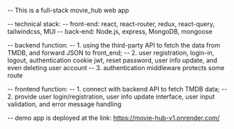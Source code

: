 -- This is a full-stack movie_hub web app

-- technical stack: 
    -- front-end: react, react-router, redux, react-query, tailwindcss, MUI
    -- back-end: Node.js, express, MongoDB, mongoose

-- backend function: 
 -- 1. using the third-party API to fetch the data from TMDB, and forward JSON to front_end;
 -- 2. user registration, login-in, logout, authentication cookie jwt, reset password, user info update, and even deleting user account
 -- 3. authentication middleware protects some route

-- frontend function: 
  -- 1. connect with backend API to fetch TMDB data;
  -- 2. provide user login/registration, user info update interface, user input validation, and error message handling

-- demo app is deployed at the link: https://movie-hub-v1.onrender.com/ 
